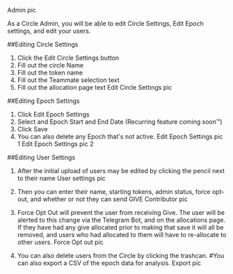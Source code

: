 Admin pic

As a Circle Admin, you will be able to edit Circle Settings, Edit Epoch settings, and edit your users.



##Editing Circle Settings 
1. Click the Edit Circle Settings button
2. Fill out the circle Name
3. Fill out the token name
4. Fill out the Teammate selection text
5. Fill out the allocation page text
Edit Circle Settings pic


##Editing Epoch Settings
1. Click Edit Epoch Settings
2. Select and Epoch Start and End Date (Recurring feature coming soon™)
3. Click Save
4. You can also delete any Epoch that's not active. 
Edit Epoch Settings pic 1
Edit Epoch Settings pic 2



##Editing User Settings
1. After the initial upload of users may be edited by clicking the pencil next to their name
User settings pic 
2. Then you can enter their name, starting tokens, admin status, force opt-out, and whether or not they can send GIVE
Contributor pic
3. Force Opt Out will prevent the user from receiving Give. The user will be alerted to this change via the Telegram Bot, and on the allocations page. If they have had any give allocated prior to making that save it will all be removed, and users who had allocated to them will have to re-allocate to other users. 
Force Opt out pic 
	
4. You can also delete users from the Circle by clicking the trashcan.
#You can also export a CSV of the epoch data for analysis.
Export pic
